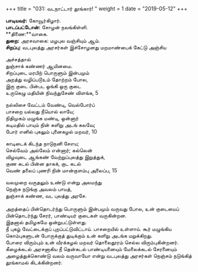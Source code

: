 ﻿+++
title = "031: வடநாட்டார் தூங்கார்!  "
weight = 1
date = "2019-05-12"
+++

**பாடியவர்:** கோவூர்கிழார்.  
**பாடப்பட்டோன்:** சோழன் நலங்கிள்ளி.  
**திணை:**வாகை.  
**துறை:** அரசவாகை: மழபுல வஞ்சியும் ஆம்.  
**சிறப்பு:** வடபுலத்து அரசர்கள் இச்சோழனது மறமாண்பைக் கேட்டு அஞ்சிய  
  
அச்சத்தால்  
துஞ்சாக் கண்ணர் ஆயினமை.  
சிறப்புடை மரபிற் பொருளும் இன்பமும்  
அறத்து வழிப்படூஉம் தோற்றம் போல,  
இரு குடை பின்பட ஓங்கி ஒரு குடை  
உருகெழு மதியின் நிவந்துசேண் விளங்க, 5  
  
நல்லிசை வேட்டம் வேண்டி, வெல்போர்ப்  
பாசறை யல்லது நீயொல் லாயே;  
நிதிமுகம் மழுங்க மண்டி, ஒன்னார்  
கடிமதில் பாயும் நின் களிறு அடங் கலவே;  
போர் எனில் புகலும் புனைகழல் மறவர், 10  
  
காடிடைக் கிடந்த நாடுநனி சேஎய;  
செல்வேம் அல்லேம் என்னார்; கல்லென்  
விழவுடை ஆங்கண் வேற்றுப்புலத்து இறுத்துக்,  
குண கடல் பின்ன தாகக், குட கடல்  
வெண் தலைப் புணரி நின் மான்குளம்பு அலைப்ப, 15  
  
வலமுறை வருதலும் உண்டு என்று அலமந்து  
நெஞ்சு நடுங்கு அவலம் பாயத்,  
துஞ்சாக் கண்ண, வட புலத்து அரசே.  
   
அறத்தைப் பின்தொடர்ந்து பொருளும் இன்பமும் வருவது போல, உன் குடையைப் பின்தொடர்ந்து சேரர், பாண்டியர் குடைகள் வருகின்றன.  
இதனால் தமிழகமே ஒன்றுபட்டுள்ளது.  
நீ புகழ் வேட்டைக்குப் புறப்பட்டுவிட்டாய். பாசறையில் உள்ளாய். கூர் மழுங்கிய கொம்புகளுடன் போருக்குத் துடிக்கும் உன் களிறு அடங்க மறுக்கிறது.  
போரை விரும்பும் உன் வீரக்கழல் மறவர் தொலைதூரம் செல்ல விரும்புகின்றனர்.  
கீழைக்கடல் அரசனாகிய நீ தென்கடல் பாண்டியனையும் மேலைக்கடல் சேரனையும் அழைத்துக்கொண்டு வலம் வருவாயோ என்று வடபுலத்து அரசர்கள் நெஞ்சம் நடுங்கித் தூங்காமல் கிடக்கின்றனர்.  
